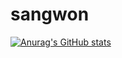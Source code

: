 # sangwon

[![Anurag's GitHub stats](https://github-readme-stats.vercel.app/api?username=ksone02)](https://github.com/anuraghazra/github-readme-stats)
